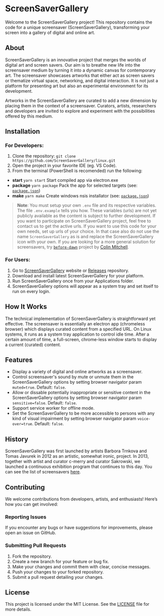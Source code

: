 # ScreenSaverGallery
Welcome to the ScreenSaverGallery project! This repository contains the code for a unique screensaver (ScreenSaverGallery), transforming your screen into a gallery of digital and online art. 

## About
ScreenSaverGallery is an innovative project that merges the worlds of digital art and screen savers. Our aim is to breathe new life into the screensaver medium by turning it into a dynamic canvas for contemporary art. The screensaver showcases artworks that either act as screen savers or thematize virtual space, networking, and digital interaction. It is not just a platform for presenting art but also an experimental environment for its development.

Artworks in the ScreenSaverGallery are curated to add a new dimension by placing them in the context of a screensaver. Curators, artists, researchers and developers are invited to explore and experiment with the possibilities offered by this medium.

## Installation
### For Developers: 
1. Clone the repository: ```git clone https://github.com/ScreenSaverGallery/linux.git```
2. Open the project in your favorite IDE (eg. VS Code).
3. From the terminal (PowerShell is recomended) run the following: 
- **start** `yarn start`
Start compiled app via electron.exe
- **package** `yarn package`
Pack the app for selected targets (see: [`package.json`](package.json))
- **make** `yarn make`
Create windows nsis installator (see: [`package.json`](package.json))

> **Note**: You must setup your own `.env` file and its respective variables. The file `.env.example` tells you how. These variables (urls) are not yet publicly available as the content is subject to further development. If you want to participate on ScreenSaverGallery project, feel free to contact us to get the active urls. If you want to use this code for your own needs, set up urls of your choice. In that case also do not use the name `ScreenSaverGallery` as is and  replace the ScreenSaverGallery icon with your own. If you are looking for a more general solution for screensavers, try [`before-dawn`](https://github.com/muffinista/before-dawn) project by [Colin Mitchell](https://github.com/muffinista).


### For Users:
1. Go to [ScreenSaverGallery](https://screensaver.gallery/get) website or [Releases](https://github.com/ScreenSaverGallery/linux/releases) repository.
2. Download and install latest ScreenSaverGallery for your platform.
3. Run ScreenSaverGallery once from your Applications folder.
4. ScreenSaverGallery options will appear as a system tray and set itself to run on every login.

## How It Works
The technical implementation of ScreenSaverGallery is straightforward yet effective. The screensaver is essentially an electron app (chromeless browser) which displays curated content from a specified URL. On Linux systems, it runs as a system tray application to control idle time. After a certain amount of time, a full-screen, chrome-less window starts to display a current (curated) content.

## Features
- Display a variety of digital and online artworks as a screensaver.
- Control screensaver's sound by mute or unmute them in the ScreenSaverGallery options by setting browser navigator param `muted=true`. Default: `false`.
- Allow or dissable potentially inappropriate or sensitive content in the ScreenSaverGallery options by setting browser navigator param `sensitive=false`. Default: `false`.
- Support service worker for offline mode.
- Set the ScreenSaverGallery to be more accessible to persons with any kind of visual impairment by setting browser navigator param `voice-over=true`. Default: `false`.

## History
ScreenSaverGallery was first launched by artists Barbora Trnkova and Tomas Javurek in 2012 as an artistic, somewhat ironic, project. In 2013, together with artist and curator c-merry and curator Sakrowski, we launched a continuous exhibition program that continues to this day. You can see the list of screensavers [here](https://screensaver.gallery/archive/screensavers). 

## Contributing

We welcome contributions from developers, artists, and enthusiasts! Here’s how you can get involved:

### Reporting Issues
If you encounter any bugs or have suggestions for improvements, please open an issue on GitHub.

### Submitting Pull Requests
1. Fork the repository.
2. Create a new branch for your feature or bug fix.
3. Make your changes and commit them with clear, concise messages.
4. Push your changes to your forked repository.
5. Submit a pull request detailing your changes.

## License

This project is licensed under the MIT License. See the [LICENSE](LICENSE) file for more details.